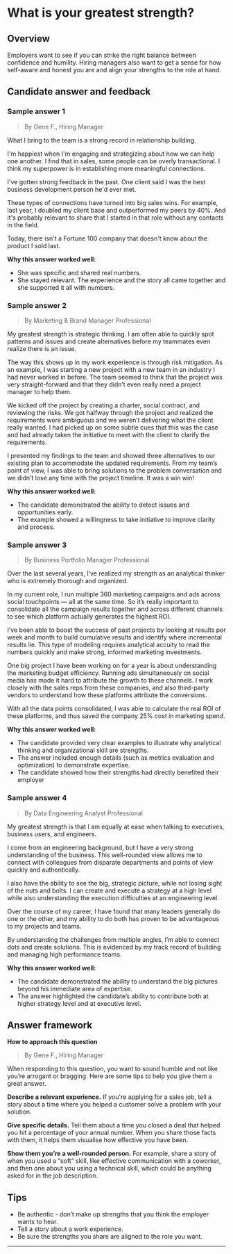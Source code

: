 # What is your greatest strength?

## Overview
Employers want to see if you can strike the right balance between confidence and humility. Hiring managers also want to get a sense for how self-aware and honest you are and align your strengths to the role at hand.

## Candidate answer and feedback

### Sample answer 1
> By Gene F., Hiring Manager

What I bring to the team is a strong record in relationship building. 

I'm happiest when I'm engaging and strategizing about how we can help one another. I find that in sales, some people can be overly transactional. I think my superpower is in establishing more meaningful connections.

I've gotten strong feedback in the past. One client said I was the best business development person he'd ever met.

These types of connections have turned into big sales wins. For example, last year, I doubled my client base and outperformed my peers by 40%. And it's probably relevant to share that I started in that role without any contacts in the field.

Today, there isn't a Fortune 100 company that doesn't know about the product I sold last.

**Why this answer worked well:**

* She was specific and shared real numbers.
* She stayed relevant. The experience and the story all came together and she supported it all with numbers.

### Sample answer 2
> By Marketing & Brand Manager Professional

My greatest strength is strategic thinking. I am often able to quickly spot patterns and issues and create alternatives before my teammates even realize there is an issue. 

The way this shows up in my work experience is through risk mitigation. As an example, I was starting a new project with a new team in an industry I had never worked in before. The team seemed to think that the project was very straight-forward and that they didn’t even really need a project manager to help them. 

We kicked off the project by creating a charter, social contract, and reviewing the risks. We got halfway through the project and realized the requirements were ambiguous and we weren’t delivering what the client really wanted. I had picked up on some subtle cues that this was the case and had already taken the initiative to meet with the client to clarify the requirements.

I presented my findings to the team and showed three alternatives to our existing plan to accommodate the updated requirements. From my team’s point of view, I was able to bring solutions to the problem conversation and we didn’t lose any time with the project timeline. It was a win win!

**Why this answer worked well:**

* The candidate demonstrated the ability to detect issues and opportunities early.
* The example showed a willingness to take initiative to improve clarity and process.

### Sample answer 3
> By Business Portfolio Manager Professional

Over the last several years, I’ve realized my strength as an analytical thinker who is extremely thorough and organized. 

In my current role, I run multiple 360 marketing campaigns and ads across social touchpoints — all at the same time. So it’s really important to consolidate all the campaign results together and across different channels to see which platform actually generates the highest ROI.

I’ve been able to boost the success of past projects by looking at results per week and month to build cumulative results and identify where incremental results lie. This type of modeling requires analytical accuity to read the numbers quickly and make strong, informed marketing investments.

One big project I have been working on for a year is about understanding the marketing budget efficiency. Running ads simultaneously on social media has made it hard to attribute the growth to these channels. I work closely with the sales reps from these companies, and also third-party vendors to understand how these platforms attribute the conversions.

With all the data points consolidated, I was able to calculate the real ROI of these platforms, and thus saved the company 25% cost in marketing spend.

**Why this answer worked well:**

* The candidate provided very clear examples to illustrate why analytical thinking and organizational skill are strengths.
* The answer included enough details (such as metrics evaluation and optimization) to demonstrate expertise.
* The candidate showed how their strengths had directly benefited their employer

### Sample answer 4
> By Data Engineering Analyst Professional

My greatest strength is that I am equally at ease when talking to executives, business users, and engineers.

I come from an engineering background, but I have a very strong understanding of the business. This well-rounded view allows me to connect with colleagues from disparate departments and points of view quickly and authentically.

I also have the ability to see the big, strategic picture, while not losing sight of the nuts and bolts. I can create and execute a strategy at a high level while also understanding the execution difficulties at an engineering level.

Over the course of my career, I have found that many leaders generally do one or the other, and my ability to do both has proven to be advantageous to my projects and teams.

By understanding the challenges from multiple angles, I’m able to connect dots and create solutions. This is evidenced by my track record of building and managing high performance teams.

**Why this answer worked well:**

* The candidate demonstrated the ability to understand the big pictures beyond his immediate area of expertise.
* The answer highlighted the candidate’s ability to contribute both at higher strategy level and at executive level.

## Answer framework

**How to approach this question**

> By Gene F., Hiring Manager

When responding to this question, you want to sound humble and not like you’re arrogant or bragging. Here are some tips to help you give them a great answer.

**Describe a relevant experience.** If you're applying for a sales job, tell a story about a time where you helped a customer solve a problem with your solution.

**Give specific details.** Tell them about a time you closed a deal that helped you hit a percentage of your annual number. When you share those facts with them, it helps them visualise how effective you have been.

**Show them you’re a well-rounded person.** For example, share a story of when you used a “soft” skill, like effective communication with a coworker, and then one about you using a technical skill, which could be anything asked for in the job description.

## Tips

* Be authentic - don’t make up strengths that you think the employer wants to hear.
* Tell a story about a work experience.
* Be sure the strengths you share are aligned to the role you want.

---